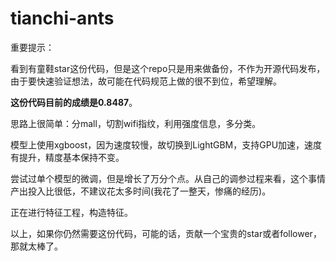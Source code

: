 # tianchi-ants

重要提示：

看到有童鞋star这份代码，但是这个repo只是用来做备份，不作为开源代码发布，由于要快速验证想法，故可能在代码规范上做的很不到位，希望理解。

**这份代码目前的成绩是0.8487**。

思路上很简单：分mall，切割wifi指纹，利用强度信息，多分类。

模型上使用xgboost，因为速度较慢，故切换到LightGBM，支持GPU加速，速度有提升，精度基本保持不变。

尝试过单个模型的微调，但是增长了万分个点。从自己的调参过程来看，这个事情产出投入比很低，不建议花太多时间(我花了一整天，惨痛的经历)。

正在进行特征工程，构造特征。

以上，如果你仍然需要这份代码，可能的话，贡献一个宝贵的star或者follower，那就太棒了。